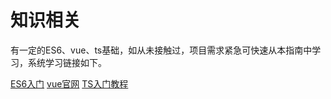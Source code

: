 # 知识相关

有一定的ES6、vue、ts基础，如从未接触过，项目需求紧急可快速从本指南中学习，系统学习链接如下。

[ES6入门](https://es6.ruanyifeng.com/)
[vue官网](https://cn.vuejs.org/)
[TS入门教程](https://ts.xcatliu.com/)
